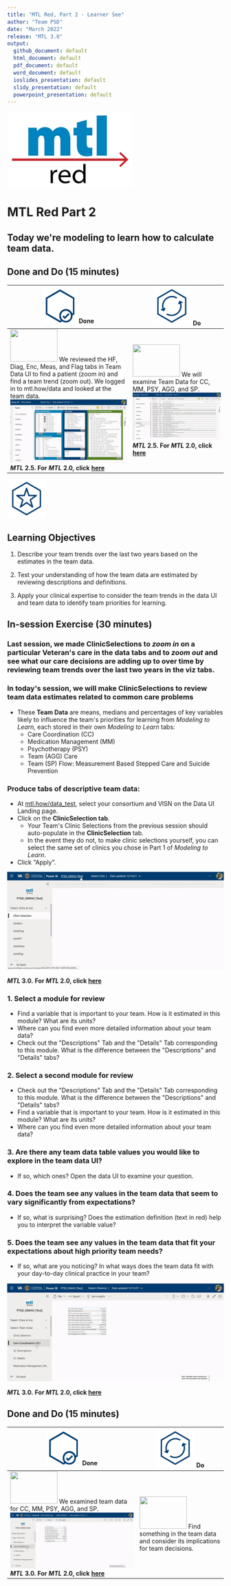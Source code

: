 ```yaml
---
title: "MTL Red, Part 2 - Learner See"
author: "Team PSD"
date: "March 2022"
release: "MTL 3.0"
output: 
  github_document: default
  html_document: default
  pdf_document: default
  word_document: default
  ioslides_presentation: default
  slidy_presentation: default
  powerpoint_presentation: default
---
```


[<img src = "https://github.com/lzim/teampsd/blob/master/resources/logos/mtl_how_red.png" height = "175" width = "290">](#.)

# MTL Red Part 2

## Today we're modeling to learn how to calculate team data.

## Done and Do (15 minutes)

<!-- Done and Do Table -->
| <img src = "https://github.com/lzim/teampsd/blob/master/resources/icons/done.png" height = "80" width = "80"> **Done** | <img src = "https://github.com/lzim/teampsd/blob/master/resources/icons/do.png" height = "90" width = "90"> **Do** |
| --- | --- |
| [<img src = "https://raw.githubusercontent.com/lzim/teampsd/master/resources/logos/mtl_how_data_sm.png" height = "75" width = "110">](http://mtl.how/data_test) We reviewed the HF, Diag, Enc, Meas, and Flag tabs in Team Data UI to find a patient (zoom in) and find a team trend (zoom out). We logged in to mtl.how/data and looked at the team data. [![](https://github.com/lzim/teampsd/blob/master/resources/gifs/mtl_2.5/data_ui_eraser_reset.gif?raw=true)](#DontLink) **_MTL_ 2.5. For _MTL_ 2.0, click [here](https://github.com/lijenn/mtl/blob/master/blue/session02/s02_learner/mtl_session02_see.md)** | [<img src = "https://raw.githubusercontent.com/lzim/teampsd/master/resources/logos/mtl_how_data_sm.png" height = "75" width = "110">](http://mtl.how/data_test) We will examine Team Data for CC, MM, PSY, AGG, and SP. [![](https://github.com/lzim/teampsd/blob/master/resources/gifs/mtl_2.5/data_ui_5_data_5_viz_tabs.gif?raw=true)](#DontLink) **_MTL_ 2.5. For _MTL_ 2.0, click [here](https://github.com/lijenn/mtl/blob/master/blue/session02/s02_learner/mtl_session02_see.md)**  |

<!-- Learning Objectives Icon -->
[<img src = "https://github.com/lzim/teampsd/blob/master/resources/icons/learning_objectives.png" height = "90" width = "90" style ="display: inline-block"/>](#.)

## Learning Objectives

1. Describe your team trends over the last two years based on the estimates in the team data.

2. Test your understanding of how the team data are estimated by reviewing descriptions and definitions.

3. Apply your clinical expertise to consider the team trends in the data UI and team data to identify team priorities for learning.

## In-session Exercise (30 minutes)

### Last session, we made ClinicSelections to _zoom in_ on a particular Veteran's care in the data tabs and to _zoom out_ and see what our care decisions are adding up to over time by reviewing team trends over the last two years in the viz tabs. 

### In today's session, we will make ClinicSelections to review team data estimates related to common care problems

- These **Team Data** are means, medians and percentages of key variables likely to influence the team's priorities for learning from *Modeling to Learn,* each stored in their own _Modeling to Learn_ tabs:
  - Care Coordination (CC)
  - Medication Management (MM)
  - Psychotherapy (PSY)
  - Team (AGG) Care
  - Team (SP) Flow: Measurement Based Stepped Care and Suicide Prevention
 
### Produce tabs of descriptive team data:
- At [mtl.how/data_test](https://mtl.how/data_test), select your consortium and VISN on the Data UI Landing page. 
- Click on the  **ClinicSelection tab**.
     - Your Team's Clinic Selections from the previous session should auto-populate in the **ClinicSelection** tab. 
     - In the event they do not, to make clinic selections yourself, you can select the same set of clinics you chose in Part 1 of _Modeling to Learn_.
- Click "Apply".  

[![](https://github.com/lzim/teampsd/blob/master/resources/gifs/mtl_3.0/data_ui_team_data_landing_page.gif?raw=true)](#DontLink)

**_MTL_ 3.0.**
**For _MTL_ 2.0, click [here](https://github.com/lijenn/mtl/blob/master/blue/session02/s02_learner/mtl_session02_see.md)**

### 1. Select a module for review

- Find a variable that is important to your team. How is it estimated in this module? What are its units?
- Where can you find even more detailed information about your team data?
- Check out the "Descriptions" Tab and the "Details" Tab corresponding to this module. What is the difference between the "Descriptions" and "Details" tabs?

### 2. Select a second module for review

- Check out the "Descriptions" Tab and the "Details" Tab corresponding to this module. What is the difference between the "Descriptions" and "Details" tabs?
- Find a variable that is important to your team. How is it estimated in this module? What are its units?
- Where can you find even more detailed information about your team data?

### 3. Are there any team data table values you would like to explore in the team data UI?

- If so, which ones? Open the data UI to examine your question.

### 4. Does the team see any values in the team data that seem to vary significantly from expectations?

- If so, what is surprising? Does the estimation definition (text in red) help you to interpret the variable value?

### 5. Does the team see any values in the team data that fit your expectations about high priority team needs?

- If so, what are you noticing? In what ways does the team data fit with your day-to-day clinical practice in your team?

[![](https://github.com/lzim/teampsd/blob/master/resources/gifs/mtl_3.0/data_ui_5_team_data_tabs.gif?raw=true)](#DontLink)

**_MTL_ 3.0.**
**For _MTL_ 2.0, click [here](https://github.com/lijenn/mtl/blob/master/blue/session02/s02_learner/mtl_session02_see.md)**

## Done and Do (15 minutes)

<!-- Do/Done Tables -->
| [<img src = "https://github.com/lzim/teampsd/blob/master/resources/icons/done.png" height = "80" width = "80">](#.) **Done** | [<img src = "https://github.com/lzim/teampsd/blob/master/resources/icons/do.png" height = "90" width = "90">](#.) **Do** |
| --- | --- |
| [<img src = "https://raw.githubusercontent.com/lzim/teampsd/master/resources/logos/mtl_how_data_sm.png" height = "75" width = "110">](http://mtl.how/data)  We examined team data for CC, MM, PSY, AGG, and SP. [![](https://github.com/lzim/teampsd/blob/master/resources/gifs/mtl_2.5/data_ui_5_team_data_tabs.gif?raw=true)](#DontLink)**_MTL_ 3.0.** **For _MTL_ 2.0, click [here](https://github.com/lijenn/mtl/blob/master/blue/session02/s02_learner/mtl_session02_see.md)** |  [<img src = "https://raw.githubusercontent.com/lzim/teampsd/master/resources/logos/mtl_how_data_sm.png" height = "75" width = "110">](http://mtl.how/data) Find something in the team data and consider its implications for team decisions.|

